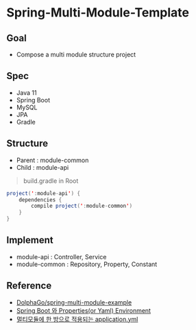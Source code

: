 # Spring-Multi-Module-Template

## Goal

* Compose a multi module structure project

## Spec

* Java 11
* Spring Boot
* MySQL
* JPA
* Gradle

## Structure

* Parent : module-common
* Child : module-api

> build.gradle in Root
``` java
project(':module-api') {
    dependencies {
        compile project(':module-common')
    }
} 
```

## Implement

* module-api : Controller, Service
* module-common : Repository, Property, Constant


## Reference

* [DolphaGo/spring-multi-module-example](https://github.com/DolphaGo/spring-multi-module-example)
* [Spring Boot 와 Properties(or Yaml) Environment](https://kingbbode.tistory.com/39)
* [멀티모듈에 한 방으로 적용되는 application.yml](https://devyounji.tistory.com/40)
